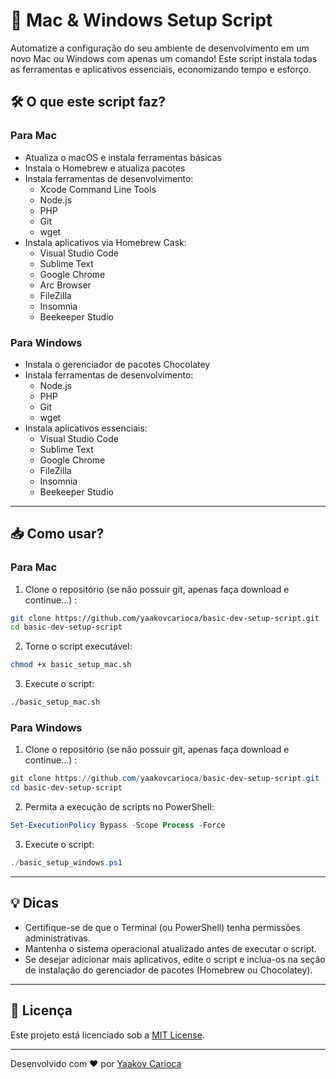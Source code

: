 # 🚀 Mac & Windows Setup Script

Automatize a configuração do seu ambiente de desenvolvimento em um novo Mac ou Windows com apenas um comando! Este script instala todas as ferramentas e aplicativos essenciais, economizando tempo e esforço.

## 🛠️ O que este script faz?

### Para Mac
- Atualiza o macOS e instala ferramentas básicas
- Instala o Homebrew e atualiza pacotes
- Instala ferramentas de desenvolvimento:
  - Xcode Command Line Tools
  - Node.js
  - PHP
  - Git
  - wget
- Instala aplicativos via Homebrew Cask:
  - Visual Studio Code
  - Sublime Text
  - Google Chrome
  - Arc Browser
  - FileZilla
  - Insomnia
  - Beekeeper Studio

### Para Windows
- Instala o gerenciador de pacotes Chocolatey
- Instala ferramentas de desenvolvimento:
  - Node.js
  - PHP
  - Git
  - wget
- Instala aplicativos essenciais:
  - Visual Studio Code
  - Sublime Text
  - Google Chrome
  - FileZilla
  - Insomnia
  - Beekeeper Studio

---

## 📥 Como usar?

### Para Mac
1. Clone o repositório (se não possuir git, apenas faça download e continue...) :
```bash
git clone https://github.com/yaakovcarioca/basic-dev-setup-script.git
cd basic-dev-setup-script
```

2. Torne o script executável:
```bash
chmod +x basic_setup_mac.sh
```

3. Execute o script:
```bash
./basic_setup_mac.sh
```

### Para Windows
1. Clone o repositório (se não possuir git, apenas faça download e continue...) :
```powershell
git clone https://github.com/yaakovcarioca/basic-dev-setup-script.git
cd basic-dev-setup-script
```

2. Permita a execução de scripts no PowerShell:
```powershell
Set-ExecutionPolicy Bypass -Scope Process -Force
```

3. Execute o script:
```powershell
./basic_setup_windows.ps1
```

---

## 💡 Dicas
- Certifique-se de que o Terminal (ou PowerShell) tenha permissões administrativas.
- Mantenha o sistema operacional atualizado antes de executar o script.
- Se desejar adicionar mais aplicativos, edite o script e inclua-os na seção de instalação do gerenciador de pacotes (Homebrew ou Chocolatey).

---

## 📝 Licença
Este projeto está licenciado sob a [MIT License](LICENSE).

---

Desenvolvido com ❤️ por [Yaakov Carioca](https://github.com/yaakovcarioca)
